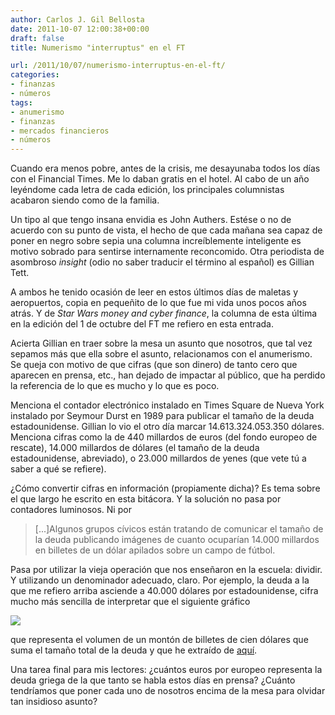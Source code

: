 ```yaml
---
author: Carlos J. Gil Bellosta
date: 2011-10-07 12:00:38+00:00
draft: false
title: Numerismo "interruptus" en el FT

url: /2011/10/07/numerismo-interruptus-en-el-ft/
categories:
- finanzas
- números
tags:
- anumerismo
- finanzas
- mercados financieros
- números
---
```


Cuando era menos pobre, antes de la crisis, me desayunaba todos los días con el Financial Times. Me lo daban gratis en el hotel. Al cabo de un año leyéndome cada letra de cada edición, los principales columnistas acabaron siendo como de la familia.

Un tipo al que tengo insana envidia es John Authers. Estése o no de acuerdo con su punto de vista, el hecho de que cada mañana sea capaz de poner en negro sobre sepia una columna increíblemente inteligente es motivo sobrado para sentirse internamente reconcomido. Otra periodista de asombroso _insight_ (odio no saber traducir el término al español) es Gillian Tett.

A ambos he tenido ocasión de leer en estos últimos días de maletas y aeropuertos, copia en pequeñito de lo que fue mi vida unos pocos años atrás. Y de _Star Wars money and cyber finance_, la columna de esta última en la edición del 1 de octubre del FT me refiero en esta entrada.

Acierta Gillian en traer sobre la mesa un asunto que nosotros, que tal vez sepamos más que ella sobre el asunto, relacionamos con el anumerismo. Se queja con motivo de que cifras (que son dinero) de tanto cero que aparecen en prensa, etc., han dejado de impactar al público, que ha perdido la referencia de lo que es mucho y lo que es poco.

Menciona el contador electrónico instalado en Times Square de Nueva York instalado por Seymour Durst en 1989 para publicar el tamaño de la deuda estadounidense. Gillian lo vio el otro día marcar 14.613.324.053.350 dólares. Menciona cifras como la de 440 millardos de euros (del fondo europeo de rescate), 14.000 millardos de dólares (el tamaño de la deuda estadounidense, abreviado), o 23.000 millardos de yenes (que vete tú a saber a qué se refiere).

¿Cómo convertir cifras en información (propiamente dicha)? Es tema sobre el que largo he escrito en esta bitácora. Y la solución no pasa por contadores luminosos. Ni por


>[...]Algunos grupos cívicos están tratando de comunicar el tamaño de la deuda publicando imágenes de cuanto ocuparían 14.000 millardos en billetes de un dólar apilados sobre un campo de fútbol.


Pasa por utilizar la vieja operación que nos enseñaron en la escuela: dividir. Y utilizando un denominador adecuado, claro. Por ejemplo, la deuda a la que me refiero arriba asciende a 40.000 dólares por estadounidense, cifra mucho más sencilla de interpretar que el siguiente gráfico


[![](/wp-uploads/2011/10/american_debt.png#center)
](/wp-uploads/2011/10/american_debt.png#center)


que representa el volumen de un montón de billetes de cien dólares que suma el tamaño total de la deuda y que he extraído de [aquí](http://usdebt.kleptocracy.us/).

Una tarea final para mis lectores: ¿cuántos euros por europeo representa la deuda griega de la que tanto se habla estos días en prensa? ¿Cuánto tendríamos que poner cada uno de nosotros encima de la mesa para olvidar tan insidioso asunto?
